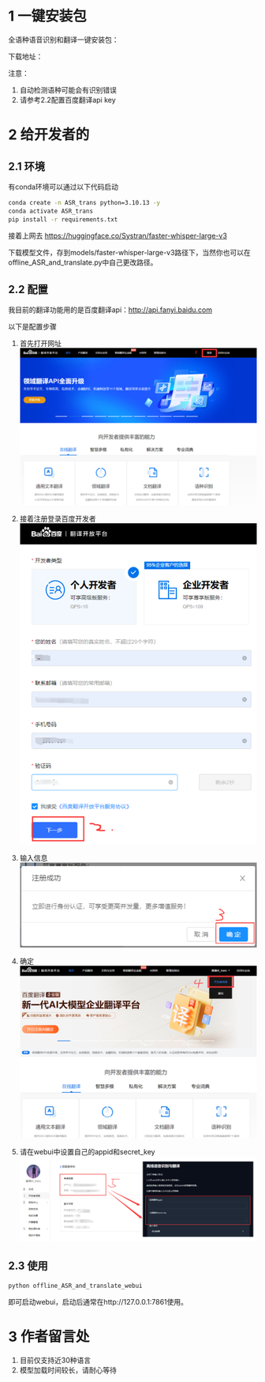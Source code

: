 

# 1 一键安装包
全语种语音识别和翻译一键安装包：

下载地址：

注意：
1. 自动检测语种可能会有识别错误
2. 请参考2.2配置百度翻译api key




# 2 给开发者的
## 2.1 环境
有conda环境可以通过以下代码启动
```bash
conda create -n ASR_trans python=3.10.13 -y
conda activate ASR_trans
pip install -r requirements.txt

```

接着上网去 https://huggingface.co/Systran/faster-whisper-large-v3

下载模型文件，存到models/faster-whisper-large-v3路径下，当然你也可以在offline_ASR_and_translate.py中自己更改路径。

## 2.2 配置

我目前的翻译功能用的是百度翻译api：http://api.fanyi.baidu.com

以下是配置步骤
1. 首先打开网址
![step1](images/step1.png)
2. 接着注册登录百度开发者
![step2](images/step2.png)

3. 输入信息
![step3](images/step3.png)

4. 确定
![step4](images/step4.png)

5. 请在webui中设置自己的appid和secret_key
![step5](images/step5.png)


## 2.3 使用
```bash
python offline_ASR_and_translate_webui
```
即可启动webui，启动后通常在http://127.0.0.1:7861使用。


# 3 作者留言处
1. 目前仅支持近30种语言
2. 模型加载时间较长，请耐心等待